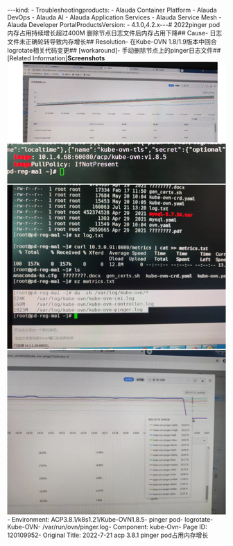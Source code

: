 ---kind:   - Troubleshootingproducts:    - Alauda Container Platform   - Alauda DevOps   - Alauda AI   - Alauda Application Services   - Alauda Service Mesh   - Alauda Developer PortalProductsVersion:   - 4.1.0,4.2.x---<!-- A type of document that involves encountering a fault, diag...it, performing root cause analysis, and providing solutions. --># 2022pinger pod内存占用持续增长超过400M 删除节点日志文件后内存占用下降## Cause- 日志文件未正确轮转导致内存增长## Resolution- 在Kube-OVN 1.8/1.9版本中回合logrotate相关代码变更## [workaround]- 手动删除节点上的pinger日志文件## [Related Information]**Screenshots**![](assets/2022-7-21-acp-3-8-1-pinger-podzhan-yong-nei-cun-zeng-chang/image2022-7-25_9-49-26.png)![](assets/2022-7-21-acp-3-8-1-pinger-podzhan-yong-nei-cun-zeng-chang/image2022-7-25_9-51-21.png)![](assets/2022-7-21-acp-3-8-1-pinger-podzhan-yong-nei-cun-zeng-chang/image2022-7-25_9-53-18.png)![](assets/2022-7-21-acp-3-8-1-pinger-podzhan-yong-nei-cun-zeng-chang/image2022-7-25_9-56-58.png)- Environment: ACP3.8.1/k8s1.21/Kube-OVN1.8.5- pinger pod- logrotate- Kube-OVN- /var/run/ovn/pinger.log- Component: kube-Ovn- Page ID: 120109952- Original Title: 2022-7-21 acp 3.8.1 pinger pod占用内存增长